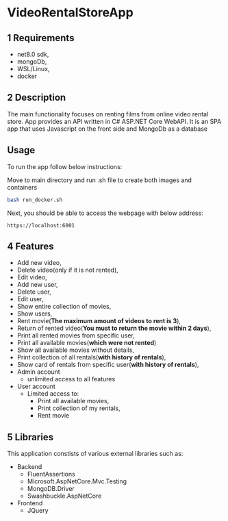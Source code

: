 # VideoRentalStoreApp #

## 1 Requirements 

- net8.0 sdk,
- mongoDb,
- WSL/Linux,
- docker

## 2 Description

The main functionality focuses on renting films from online video rental store. App provides an API written in C# ASP.NET Core WebAPI. It is an SPA app that uses Javascript on the front side and MongoDb as a database

## Usage

To run the app follow below instructions:

Move to main directory and run .sh file to create both images and containers
```bash
bash run_docker.sh
```

Next, you should be able to access the webpage with below address:
```
https://localhost:6001
```

## 4 Features

- Add new video,
- Delete video(only if it is not rented),
- Edit video,
- Add new user,
- Delete user,
- Edit user,
- Show entire collection of movies,
- Show users,
- Rent movie(<b>The maximum amount of videos to rent is 3</b>),
- Return of rented video(<b>You must to return the movie within 2 days</b>),
- Print all rented movies from specific user,
- Print all available movies(<b>which were not rented</b>)
- Show all available movies without details,
- Print collection of all rentals(<b>with history of rentals</b>),
- Show card of rentals from specific user(<b>with history of rentals</b>),
- Admin account
  - unlimited access to all features
- User account
  - Limited access to:
    - Print all available movies,
    - Print collection of my rentals,
    - Rent movie
  
## 5 Libraries

This application constists of various external libraries such as:

- Backend
  - FluentAssertions
  - Microsoft.AspNetCore.Mvc.Testing
  - MongoDB.Driver
  - Swashbuckle.AspNetCore
- Frontend
  - JQuery
